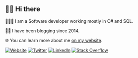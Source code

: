 ## 👋🏽 Hi there

👨🏽‍💻 I am a Software developer working mostly in C# and SQL.

✍🏽 I have been blogging since 2014.

🌐 You can learn more about me [on my website](https://kolappan.dev/).

[![Website](https://img.shields.io/badge/Website-kolappan.dev-blue?style=flat-square&logo=firefox)](https://twitter.com/KolappanNathan)
[![Twitter](https://img.shields.io/badge/Twitter-@kolappannathan-blue?style=flat-square&logo=twitter)](https://twitter.com/KolappanNathan)
[![LinkedIn](https://img.shields.io/badge/LinkedIn-KolappanNathan-blue?style=flat-square&logo=linkedin&logoColor=white)](https://in.linkedin.com/in/kolappannathan)
[![Stack Overflow](https://img.shields.io/badge/StackOverflow-kolappan-blue?style=flat-square&logo=stackoverflow&logoColor=white)](https://stackoverflow.com/users/5407188/)

